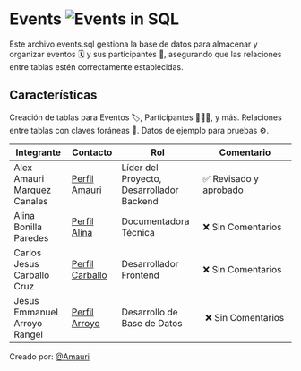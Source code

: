 # Events ![Events in SQL](https://img.shields.io/badge/Events_in_SQL-Database-orange)

Este archivo events.sql gestiona la base de datos para almacenar y organizar eventos 🗓️ y sus participantes 👥, asegurando que las relaciones entre tablas estén correctamente establecidas.

## Características
Creación de tablas para Eventos 🏷️, Participantes 🧑‍🤝‍🧑, y más.
Relaciones entre tablas con claves foráneas 🔑.
Datos de ejemplo para pruebas ⚙️.

| Integrante                  | Contacto                            | Rol                    | Comentario |
|------------------------------|----------------------------------|-----------------------------------|----------|
| Alex Amauri Marquez Canales  | [Perfil Amauri](https://github.com/Alex01Dev) | Líder del Proyecto, Desarrollador Backend | ✅ Revisado y aprobado |
| Alina Bonilla Paredes        | [Perfil Alina](https://github.com/Ali-2121) | Documentadora Técnica | ❌ Sin Comentarios |
| Carlos Jesus Carballo Cruz   | [Perfil Carballo](https://github.com/CarlosJ67) | Desarrollador Frontend | ❌ Sin Comentarios |
| Jesus Emmanuel Arroyo Rangel | [Perfil Arroyo](https://github.com/des-arrosho) | Desarrollo de Base de Datos | ❌ Sin Comentarios |


Creado por: [@Amauri](https://github.com/Alex01Dev)